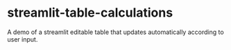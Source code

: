 # streamlit-table-calculations
A demo of a streamlit editable table that updates automatically according to user input.
